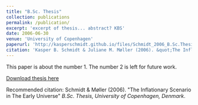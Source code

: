 ```yaml
---
title: "B.Sc. Thesis"
collection: publications
permalink: /publication/
excerpt: 'excerpt of thesis... abstract? KBS'
date: 2006-06-30
venue: 'University of Copenhagen'
paperurl: 'http://kasperschmidt.github.io/files/Schmidt_2006_B.Sc.Thesis.pdf'
citation: 'Kasper B. Schmidt & Juliane M. Møller (2006). &quot;The Inflationary Scenario in The Early Universe &quot; <i>University of Copenhagen</i>'
---
```

This paper is about the number 1. The number 2 is left for future work.

[Download thesis here](http://kasperschmidt.github.io/files/Schmidt_2006_B.Sc.Thesis.pdf)

Recommended citation: Schmidt & Møller (2006). "The Inflationary Scenario in The Early Universe" <i>B.Sc. Thesis, University of Copenhagen, Denmark</i>.